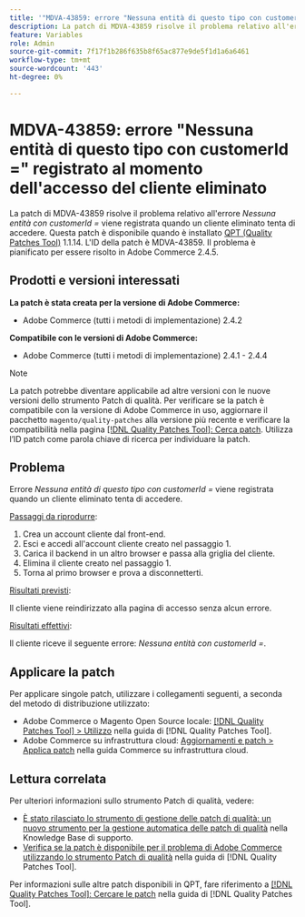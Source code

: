 ```yaml
---
title: '"MDVA-43859: errore "Nessuna entità di questo tipo con customerId =" registrato quando il cliente eliminato effettua l’accesso"'
description: La patch di MDVA-43859 risolve il problema relativo all'errore *Nessuna entità con customerId =* viene registrata quando un cliente eliminato tenta di accedere. Questa patch è disponibile quando è installato [Quality Patches Tool (QPT)](https://experienceleague.adobe.com/it/docs/commerce-knowledge-base/kb/announcements/commerce-announcements/magento-quality-patches-released-new-tool-to-self-serve-quality-patches) 1.1.14. L'ID della patch è MDVA-43859. Il problema è pianificato per essere risolto in Adobe Commerce 2.4.5.
feature: Variables
role: Admin
source-git-commit: 7f17f1b286f635b8f65ac877e9de5f1d1a6a6461
workflow-type: tm+mt
source-wordcount: '443'
ht-degree: 0%

---
```


# MDVA-43859: errore &quot;Nessuna entità di questo tipo con customerId =&quot; registrato al momento dell&#39;accesso del cliente eliminato

La patch di MDVA-43859 risolve il problema relativo all&#39;errore *Nessuna entità con customerId =* viene registrata quando un cliente eliminato tenta di accedere. Questa patch è disponibile quando è installato [QPT (Quality Patches Tool)](https://experienceleague.adobe.com/it/docs/commerce-knowledge-base/kb/announcements/commerce-announcements/magento-quality-patches-released-new-tool-to-self-serve-quality-patches) 1.1.14. L&#39;ID della patch è MDVA-43859. Il problema è pianificato per essere risolto in Adobe Commerce 2.4.5.

## Prodotti e versioni interessati

**La patch è stata creata per la versione di Adobe Commerce:**

* Adobe Commerce (tutti i metodi di implementazione) 2.4.2

**Compatibile con le versioni di Adobe Commerce:**

* Adobe Commerce (tutti i metodi di implementazione) 2.4.1 - 2.4.4

>[!NOTE]
>
>La patch potrebbe diventare applicabile ad altre versioni con le nuove versioni dello strumento Patch di qualità. Per verificare se la patch è compatibile con la versione di Adobe Commerce in uso, aggiornare il pacchetto `magento/quality-patches` alla versione più recente e verificare la compatibilità nella pagina [[!DNL Quality Patches Tool]: Cerca patch](https://experienceleague.adobe.com/it/docs/commerce-knowledge-base/kb/announcements/commerce-announcements/magento-quality-patches-released-new-tool-to-self-serve-quality-patches). Utilizza l’ID patch come parola chiave di ricerca per individuare la patch.

## Problema

Errore *Nessuna entità di questo tipo con customerId =* viene registrata quando un cliente eliminato tenta di accedere.

<u>Passaggi da riprodurre</u>:

1. Crea un account cliente dal front-end.
1. Esci e accedi all&#39;account cliente creato nel passaggio 1.
1. Carica il backend in un altro browser e passa alla griglia del cliente.
1. Elimina il cliente creato nel passaggio 1.
1. Torna al primo browser e prova a disconnetterti.

<u>Risultati previsti</u>:

Il cliente viene reindirizzato alla pagina di accesso senza alcun errore.

<u>Risultati effettivi</u>:

Il cliente riceve il seguente errore: *Nessuna entità con customerId =*.

## Applicare la patch

Per applicare singole patch, utilizzare i collegamenti seguenti, a seconda del metodo di distribuzione utilizzato:

* Adobe Commerce o Magento Open Source locale: [[!DNL Quality Patches Tool] > Utilizzo](/help/tools/quality-patches-tool/usage.md) nella guida di [!DNL Quality Patches Tool].
* Adobe Commerce su infrastruttura cloud: [Aggiornamenti e patch > Applica patch](https://experienceleague.adobe.com/docs/commerce-cloud-service/user-guide/develop/upgrade/apply-patches.html?lang=it) nella guida Commerce su infrastruttura cloud.

## Lettura correlata

Per ulteriori informazioni sullo strumento Patch di qualità, vedere:

* [È stato rilasciato lo strumento di gestione delle patch di qualità: un nuovo strumento per la gestione automatica delle patch di qualità](https://experienceleague.adobe.com/it/docs/commerce-knowledge-base/kb/announcements/commerce-announcements/magento-quality-patches-released-new-tool-to-self-serve-quality-patches) nella Knowledge Base di supporto.
* [Verifica se la patch è disponibile per il problema di Adobe Commerce utilizzando lo strumento Patch di qualità](/help/tools/quality-patches-tool/patches-available-in-qpt/check-patch-for-magento-issue-with-magento-quality-patches.md) nella guida di [!DNL Quality Patches Tool].

Per informazioni sulle altre patch disponibili in QPT, fare riferimento a [[!DNL Quality Patches Tool]: Cercare le patch](https://experienceleague.adobe.com/tools/commerce-quality-patches/index.html?lang=it) nella guida di [!DNL Quality Patches Tool].
